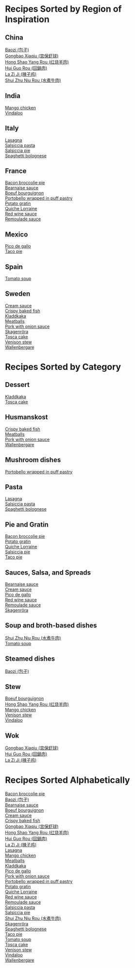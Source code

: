 # Recipes Sorted by Region of Inspiration
## China
[Baozi (包子)](https://github.com/henningonsbring/Recipes/blob/main/baozi.md)<br>
[Gongbao Xiaqiu (宫保虾球)](https://github.com/henningonsbring/Recipes/blob/main/gongbao_xiaqiu.md)<br>
[Hong Shao Yang Rou (红烧羊肉)](https://github.com/henningonsbring/Recipes/blob/main/hong_shao_yang_rou.md)<br>
[Hui Guo Rou (回鍋肉)](https://github.com/henningonsbring/Recipes/blob/main/hui_guo_rou.md)<br>
[La Zi Ji (辣子鸡)](https://github.com/henningonsbring/Recipes/blob/main/la_zi_ji.md)<br>
[Shui Zhu Niu Rou (水煮牛肉)](https://github.com/henningonsbring/Recipes/blob/main/shui_zhu_niu_rou.md)
## India
[Mango chicken](https://github.com/henningonsbring/Recipes/blob/main/mango_chicken.md)<br>
[Vindaloo](https://github.com/henningonsbring/Recipes/blob/main/vindaloo.md)
## Italy
[Lasagna](https://github.com/henningonsbring/Recipes/blob/main/lasagna.md)<br>
[Salsiccia pasta](https://github.com/henningonsbring/Recipes/blob/main/salsiccia_pasta.md)<br>
[Salsiccia pie](https://github.com/henningonsbring/Recipes/blob/main/salsiccia_pie.md)<br>
[Spaghetti bolognese](https://github.com/henningonsbring/Recipes/blob/main/spaghetti_bolognese.md)
## France
[Bacon broccolie pie](https://github.com/henningonsbring/Recipes/blob/main/bacon_broccoli_pie.md)<br>
[Bearnaise sauce](https://github.com/henningonsbring/Recipes/blob/main/bearnaise_sauce.md)<br>
[Boeuf bourguignon](https://github.com/henningonsbring/Recipes/blob/main/boeuf_bourguignon.md)<br>
[Portobello wrapped in puff pastry](https://github.com/henningonsbring/Recipes/blob/main/portobello_wrapped_in_puff_pastry.md)<br>
[Potato gratin](https://github.com/henningonsbring/Recipes/blob/main/potato_gratin.md)<br>
[Quiche Lorraine](https://github.com/henningonsbring/Recipes/blob/main/quiche_lorraine.md)<br>
[Red wine sauce](https://github.com/henningonsbring/Recipes/blob/main/red_wine_sauce.md)<br>
[Remoulade sauce](https://github.com/henningonsbring/Recipes/blob/main/remoulade_sauce.md)
## Mexico
[Pico de gallo](https://github.com/henningonsbring/Recipes/blob/main/pico_de_gallo.md)<br>
[Taco pie](https://github.com/henningonsbring/Recipes/blob/main/taco_pie.md)
## Spain
[Tomato soup](https://github.com/henningonsbring/Recipes/blob/main/tomato_soup.md)<br>
## Sweden
[Cream sauce](https://github.com/henningonsbring/Recipes/blob/main/cream_sauce.md)<br>
[Crispy baked fish](https://github.com/henningonsbring/Recipes/blob/main/crispy_baked_fish.md)<br>
[Kladdkaka](https://github.com/henningonsbring/Recipes/blob/main/kladdkaka.md)<br>
[Meatballs](https://github.com/henningonsbring/Recipes/blob/main/meatballs.md)<br>
[Pork with onion sauce](https://github.com/henningonsbring/Recipes/blob/main/pork_with_onion_sauce.md)<br>
[Skagenröra](https://github.com/henningonsbring/Recipes/blob/main/skagenrora.md)<br>
[Tosca cake](https://github.com/henningonsbring/Recipes/blob/main/tosca_cake.md)<br>
[Venison stew](https://github.com/henningonsbring/Recipes/blob/main/venison_stew.md)<br>
[Wallenbergare](https://github.com/henningonsbring/Recipes/blob/main/wallenbergare.md)
# Recipes Sorted by Category
## Dessert
[Kladdkaka](https://github.com/henningonsbring/Recipes/blob/main/kladdkaka.md)<br>
[Tosca cake](https://github.com/henningonsbring/Recipes/blob/main/tosca_cake.md)
## Husmanskost
[Crispy baked fish](https://github.com/henningonsbring/Recipes/blob/main/crispy_baked_fish.md)<br>
[Meatballs](https://github.com/henningonsbring/Recipes/blob/main/meatballs.md)<br>
[Pork with onion sauce](https://github.com/henningonsbring/Recipes/blob/main/pork_with_onion_sauce.md)<br>
[Wallenbergare](https://github.com/henningonsbring/Recipes/blob/main/wallenbergare.md)
## Mushroom dishes
[Portobello wrapped in puff pastry](https://github.com/henningonsbring/Recipes/blob/main/portobello_wrapped_in_puff_pastry.md)
## Pasta
[Lasagna](https://github.com/henningonsbring/Recipes/blob/main/lasagna.md)<br>
[Salsiccia pasta](https://github.com/henningonsbring/Recipes/blob/main/salsiccia_pasta.md)<br>
[Spaghetti bolognese](https://github.com/henningonsbring/Recipes/blob/main/spaghetti_bolognese.md)
## Pie and Gratin
[Bacon broccolie pie](https://github.com/henningonsbring/Recipes/blob/main/bacon_broccoli_pie.md)<br>
[Potato gratin](https://github.com/henningonsbring/Recipes/blob/main/potato_gratin.md)<br>
[Quiche Lorraine](https://github.com/henningonsbring/Recipes/blob/main/quiche_lorraine.md)<br>
[Salsiccia pie](https://github.com/henningonsbring/Recipes/blob/main/salsiccia_pie.md)<br>
[Taco pie](https://github.com/henningonsbring/Recipes/blob/main/taco_pie.md)
## Sauces, Salsa, and Spreads
[Bearnaise sauce](https://github.com/henningonsbring/Recipes/blob/main/bearnaise_sauce.md)<br>
[Cream sauce](https://github.com/henningonsbring/Recipes/blob/main/cream_sauce.md)<br>
[Pico de gallo](https://github.com/henningonsbring/Recipes/blob/main/pico_de_gallo.md)<br>
[Red wine sauce](https://github.com/henningonsbring/Recipes/blob/main/red_wine_sauce.md)<br>
[Remoulade sauce](https://github.com/henningonsbring/Recipes/blob/main/remoulade_sauce.md)<br>
[Skagenröra](https://github.com/henningonsbring/Recipes/blob/main/skagenrora.md)
## Soup and broth-based dishes
[Shui Zhu Niu Rou (水煮牛肉)](https://github.com/henningonsbring/Recipes/blob/main/shui_zhu_niu_rou.md)<br>
[Tomato soup](https://github.com/henningonsbring/Recipes/blob/main/tomato_soup.md)
## Steamed dishes
[Baozi (包子)](https://github.com/henningonsbring/Recipes/blob/main/baozi.md)
## Stew
[Boeuf bourguignon](https://github.com/henningonsbring/Recipes/blob/main/boeuf_bourguignon.md)<br>
[Hong Shao Yang Rou (红烧羊肉)](https://github.com/henningonsbring/Recipes/blob/main/hong_shao_yang_rou.md)<br>
[Mango chicken](https://github.com/henningonsbring/Recipes/blob/main/mango_chicken.md)<br>
[Venison stew](https://github.com/henningonsbring/Recipes/blob/main/venison_stew.md)<br>
[Vindaloo](https://github.com/henningonsbring/Recipes/blob/main/vindaloo.md)
## Wok
[Gongbao Xiaqiu (宫保虾球)](https://github.com/henningonsbring/Recipes/blob/main/gongbao_xiaqiu.md)<br>
[Hui Guo Rou (回鍋肉)](https://github.com/henningonsbring/Recipes/blob/main/hui_guo_rou.md)<br>
[La Zi Ji (辣子鸡)](https://github.com/henningonsbring/Recipes/blob/main/la_zi_ji.md)
# Recipes Sorted Alphabetically
[Bacon broccolie pie](https://github.com/henningonsbring/Recipes/blob/main/bacon_broccoli_pie.md)<br>
[Baozi (包子)](https://github.com/henningonsbring/Recipes/blob/main/baozi.md)<br>
[Bearnaise sauce](https://github.com/henningonsbring/Recipes/blob/main/bearnaise_sauce.md)<br>
[Boeuf bourguignon](https://github.com/henningonsbring/Recipes/blob/main/boeuf_bourguignon.md)<br>
[Cream sauce](https://github.com/henningonsbring/Recipes/blob/main/cream_sauce.md)<br>
[Crispy baked fish](https://github.com/henningonsbring/Recipes/blob/main/crispy_baked_fish.md)<br>
[Gongbao Xiaqiu (宫保虾球)](https://github.com/henningonsbring/Recipes/blob/main/gongbao_xiaqiu.md)<br>
[Hong Shao Yang Rou (红烧羊肉)](https://github.com/henningonsbring/Recipes/blob/main/hong_shao_yang_rou.md)<br>
[Hui Guo Rou (回鍋肉)](https://github.com/henningonsbring/Recipes/blob/main/hui_guo_rou.md)<br>
[La Zi Ji (辣子鸡)](https://github.com/henningonsbring/Recipes/blob/main/la_zi_ji.md)<br>
[Lasagna](https://github.com/henningonsbring/Recipes/blob/main/lasagna.md)<br>
[Mango chicken](https://github.com/henningonsbring/Recipes/blob/main/mango_chicken.md)<br>
[Meatballs](https://github.com/henningonsbring/Recipes/blob/main/meatballs.md)<br>
[Kladdkaka](https://github.com/henningonsbring/Recipes/blob/main/kladdkaka.md)<br>
[Pico de gallo](https://github.com/henningonsbring/Recipes/blob/main/pico_de_gallo.md)<br>
[Pork with onion sauce](https://github.com/henningonsbring/Recipes/blob/main/pork_with_onion_sauce.md)<br>
[Portobello wrapped in puff pastry](https://github.com/henningonsbring/Recipes/blob/main/portobello_wrapped_in_puff_pastry.md)<br>
[Potato gratin](https://github.com/henningonsbring/Recipes/blob/main/potato_gratin.md)<br>
[Quiche Lorraine](https://github.com/henningonsbring/Recipes/blob/main/quiche_lorraine.md)<br>
[Red wine sauce](https://github.com/henningonsbring/Recipes/blob/main/red_wine_sauce.md)<br>
[Remoulade sauce](https://github.com/henningonsbring/Recipes/blob/main/remoulade_sauce.md)<br>
[Salsiccia pasta](https://github.com/henningonsbring/Recipes/blob/main/salsiccia_pasta.md)<br>
[Salsiccia pie](https://github.com/henningonsbring/Recipes/blob/main/salsiccia_pie.md)<br>
[Shui Zhu Niu Rou (水煮牛肉)](https://github.com/henningonsbring/Recipes/blob/main/shui_zhu_niu_rou.md)<br>
[Skagenröra](https://github.com/henningonsbring/Recipes/blob/main/skagenrora.md)<br>
[Spaghetti bolognese](https://github.com/henningonsbring/Recipes/blob/main/spaghetti_bolognese.md)<br>
[Taco pie](https://github.com/henningonsbring/Recipes/blob/main/taco_pie.md)<br>
[Tomato soup](https://github.com/henningonsbring/Recipes/blob/main/tomato_soup.md)<br>
[Tosca cake](https://github.com/henningonsbring/Recipes/blob/main/tosca_cake.md)<br>
[Venison stew](https://github.com/henningonsbring/Recipes/blob/main/venison_stew.md)<br>
[Vindaloo](https://github.com/henningonsbring/Recipes/blob/main/vindaloo.md)<br>
[Wallenbergare](https://github.com/henningonsbring/Recipes/blob/main/wallenbergare.md)
